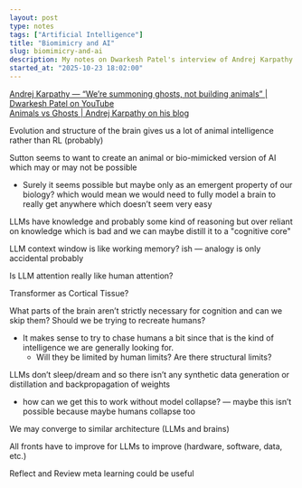 ```yaml
---
layout: post
type: notes
tags: ["Artificial Intelligence"]
title: "Biomimicry and AI"
slug: biomimicry-and-ai
description: My notes on Dwarkesh Patel's interview of Andrej Karpathy.
started_at: "2025-10-23 18:02:00"
---
```


[Andrej Karpathy — “We’re summoning ghosts, not building animals” \| Dwarkesh Patel on YouTube](https://www.youtube.com/watch?v=lXUZvyajciY)  
[Animals vs Ghosts \| Andrej Karpathy on his blog](https://karpathy.bearblog.dev/animals-vs-ghosts/)

Evolution and structure of the brain gives us a lot of animal intelligence rather than RL (probably)

Sutton seems to want to create an animal or bio-mimicked version of AI which may or may not be possible
* Surely it seems possible but maybe only as an emergent property of our biology? which would mean we would need to fully model a brain to really get anywhere which doesn’t seem very easy

LLMs have knowledge and probably some kind of reasoning but over reliant on knowledge which is bad and we can maybe distill it to a "cognitive core"

LLM context window is like working memory? ish — analogy is only accidental probably

Is LLM attention really like human attention?

Transformer as Cortical Tissue?

What parts of the brain aren’t strictly necessary for cognition and can we skip them? Should we be trying to recreate humans?
* It makes sense to try to chase humans a bit since that is the kind of intelligence we are generally looking for.
    * Will they be limited by human limits? Are there structural limits?

LLMs don’t sleep/dream and so there isn’t any synthetic data generation or distillation and backpropagation of weights
* how can we get this to work without model collapse? — maybe this isn’t possible because maybe humans collapse too

We may converge to similar architecture (LLMs and brains)

All fronts have to improve for LLMs to improve (hardware, software, data, etc.)

Reflect and Review meta learning could be useful 
